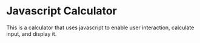# Javascript Calculator

This is a calculator that uses javascript to enable user interaction, calculate input, and display it.
